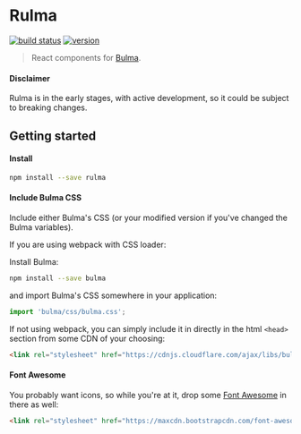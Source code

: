 # Rulma

[![build status](https://img.shields.io/travis/alexanbj/rulma/master.svg?style=flat-square)](https://travis-ci.org/alexanbj/rulma)
[![version](https://img.shields.io/npm/v/rulma.svg?style=flat-square)](https://www.npmjs.org/package/rulma)

> React components for [Bulma](https://github.com/jgthms/bulma).

#### Disclaimer
Rulma is in the early stages, with active development, so it could be subject to breaking changes.

## Getting started
#### Install
```bash
npm install --save rulma
```

#### Include Bulma CSS
Include either Bulma's CSS (or your modified version if you've changed the Bulma variables).

If you are using webpack with CSS loader:

Install Bulma:
```bash
npm install --save bulma
```
and import Bulma's CSS somewhere in your application:
```js
import 'bulma/css/bulma.css';
```

If not using webpack, you can simply include it in directly in the html `<head>` section from some CDN of your choosing:
```html
<link rel="stylesheet" href="https://cdnjs.cloudflare.com/ajax/libs/bulma/0.4.1/css/bulma.css">
```

#### Font Awesome
You probably want icons, so while you're at it, drop some [Font Awesome](http://fontawesome.io/) in there as well:
```html
<link rel="stylesheet" href="https://maxcdn.bootstrapcdn.com/font-awesome/4.7.0/css/font-awesome.min.css">
```

